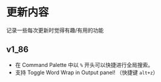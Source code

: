 # 更新内容

记录一些每次更新时觉得有趣/有用的功能

## v1_86

- 在 Command Palette 中以 `%` 开头可以快捷进行全局搜索。
- 支持 Toggle Word Wrap in Output panel! （快捷键 `alt+z`）


